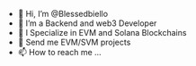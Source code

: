 - 👋 Hi, I’m @Blessedbiello
- 👀 I’m a Backend and web3 Developer
- 🌱 I Specialize in EVM and Solana Blockchains
- 💞️ Send me EVM/SVM projects
- 📫 How to reach me ...

<!---
Blessedbiello/Blessedbiello is a ✨ special ✨ repository because its `README.md` (this file) appears on your GitHub profile.
You can click the Preview link to take a look at your changes.
--->
